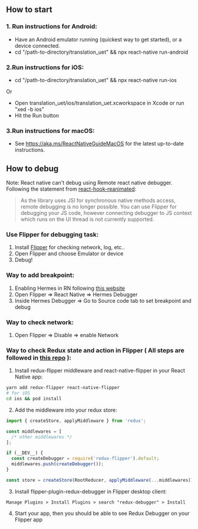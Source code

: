 ## How to start
### 1. Run instructions for Android:
* Have an Android emulator running (quickest way to get started), or a device connected.
* cd "/path-to-directory/translation_uet" && npx react-native run-android
  
### 2.Run instructions for iOS:
* cd "/path-to-directory/translation_uet" && npx react-native run-ios

Or
* Open translation_uet/ios/translation_uet.xcworkspace in Xcode or run "xed -b ios"
* Hit the Run button
    
### 3.Run instructions for macOS:
* See https://aka.ms/ReactNativeGuideMacOS for the latest up-to-date instructions.

## How to debug

Note: React native can't debug using Remote react native debugger. Following the statement from [react-hook-reanimated](https://docs.swmansion.com/react-native-reanimated/docs):
> As the library uses JSI for synchronous native methods access, remote debugging is no longer possible. You can use Flipper for debugging your JS code, however connecting debugger to JS context which runs on the UI thread is not currently supported.

### Use Flipper for debugging task: 
1. Install [Flipper](https://fbflipper.com/) for checking network, log, etc.. 
2. Open Flipper and choose Emulator or device
3. Debug!

### Way to add breakpoint: 
1. Enabling Hermes in RN following [this website](https://reactnative.dev/docs/hermes)
2. Open Flipper => React Native => Hermes Debugger
3. Inside Hermes Debugger => Go to Source code tab to set breakpoint and debug

### Way to check network: 
1. Open Flipper => Disable => enable Network

### Way to check Redux state and action in Flipper ( All steps are followed in [this repo](https://github.com/jk-gan/redux-flipper) ): 
1. Install redux-flipper middleware and react-native-flipper in your React Native app:
```sh
yarn add redux-flipper react-native-flipper
# for iOS
cd ios && pod install
```
2. Add the middleware into your redux store:
```js
import { createStore, applyMiddleware } from 'redux';

const middlewares = [
  /* other middlewares */
];

if (__DEV__) {
  const createDebugger = require('redux-flipper').default;
  middlewares.push(createDebugger());
}

const store = createStore(RootReducer, applyMiddleware(...middlewares));
```
3. Install flipper-plugin-redux-debugger in Flipper desktop client:
```
Manage Plugins > Install Plugins > search "redux-debugger" > Install
```
4. Start your app, then you should be able to see Redux Debugger on your Flipper app